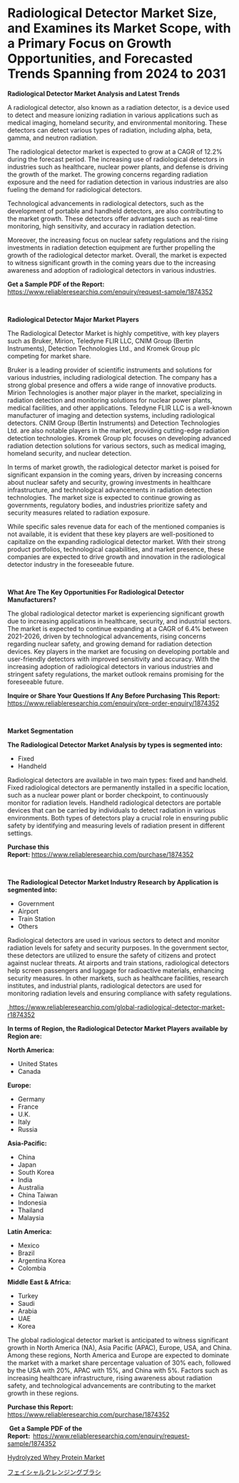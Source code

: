 <p><h1>Radiological Detector Market Size, and Examines its Market Scope, with a Primary Focus on Growth Opportunities, and Forecasted Trends Spanning from 2024 to 2031</h1></p><p><strong>Radiological Detector Market Analysis and Latest Trends</strong></p>
<p><p>A radiological detector, also known as a radiation detector, is a device used to detect and measure ionizing radiation in various applications such as medical imaging, homeland security, and environmental monitoring. These detectors can detect various types of radiation, including alpha, beta, gamma, and neutron radiation.</p><p>The radiological detector market is expected to grow at a CAGR of 12.2% during the forecast period. The increasing use of radiological detectors in industries such as healthcare, nuclear power plants, and defense is driving the growth of the market. The growing concerns regarding radiation exposure and the need for radiation detection in various industries are also fueling the demand for radiological detectors.</p><p>Technological advancements in radiological detectors, such as the development of portable and handheld detectors, are also contributing to the market growth. These detectors offer advantages such as real-time monitoring, high sensitivity, and accuracy in radiation detection.</p><p>Moreover, the increasing focus on nuclear safety regulations and the rising investments in radiation detection equipment are further propelling the growth of the radiological detector market. Overall, the market is expected to witness significant growth in the coming years due to the increasing awareness and adoption of radiological detectors in various industries.</p></p>
<p><strong>Get a Sample PDF of the Report:&nbsp;</strong> <a href="https://www.reliableresearchiq.com/enquiry/request-sample/1874352">https://www.reliableresearchiq.com/enquiry/request-sample/1874352</a></p>
<p>&nbsp;</p>
<p><strong>Radiological Detector Major Market Players</strong></p>
<p><p>The Radiological Detector Market is highly competitive, with key players such as Bruker, Mirion, Teledyne FLIR LLC, CNIM Group (Bertin Instruments), Detection Technologies Ltd., and Kromek Group plc competing for market share. </p><p>Bruker is a leading provider of scientific instruments and solutions for various industries, including radiological detection. The company has a strong global presence and offers a wide range of innovative products. Mirion Technologies is another major player in the market, specializing in radiation detection and monitoring solutions for nuclear power plants, medical facilities, and other applications. Teledyne FLIR LLC is a well-known manufacturer of imaging and detection systems, including radiological detectors. CNIM Group (Bertin Instruments) and Detection Technologies Ltd. are also notable players in the market, providing cutting-edge radiation detection technologies. Kromek Group plc focuses on developing advanced radiation detection solutions for various sectors, such as medical imaging, homeland security, and nuclear detection.</p><p>In terms of market growth, the radiological detector market is poised for significant expansion in the coming years, driven by increasing concerns about nuclear safety and security, growing investments in healthcare infrastructure, and technological advancements in radiation detection technologies. The market size is expected to continue growing as governments, regulatory bodies, and industries prioritize safety and security measures related to radiation exposure.</p><p>While specific sales revenue data for each of the mentioned companies is not available, it is evident that these key players are well-positioned to capitalize on the expanding radiological detector market. With their strong product portfolios, technological capabilities, and market presence, these companies are expected to drive growth and innovation in the radiological detector industry in the foreseeable future.</p></p>
<p>&nbsp;</p>
<p><strong>What Are The Key Opportunities For Radiological Detector Manufacturers?</strong></p>
<p><p>The global radiological detector market is experiencing significant growth due to increasing applications in healthcare, security, and industrial sectors. The market is expected to continue expanding at a CAGR of 6.4% between 2021-2026, driven by technological advancements, rising concerns regarding nuclear safety, and growing demand for radiation detection devices. Key players in the market are focusing on developing portable and user-friendly detectors with improved sensitivity and accuracy. With the increasing adoption of radiological detectors in various industries and stringent safety regulations, the market outlook remains promising for the foreseeable future.</p></p>
<p><strong>Inquire or Share Your Questions If Any Before Purchasing This Report:</strong> <a href="https://www.reliableresearchiq.com/enquiry/pre-order-enquiry/1874352">https://www.reliableresearchiq.com/enquiry/pre-order-enquiry/1874352</a></p>
<p>&nbsp;</p>
<p><strong>Market Segmentation</strong></p>
<p><strong>The Radiological Detector Market Analysis by types is segmented into:</strong></p>
<p><ul><li>Fixed</li><li>Handheld</li></ul></p>
<p><p>Radiological detectors are available in two main types: fixed and handheld. Fixed radiological detectors are permanently installed in a specific location, such as a nuclear power plant or border checkpoint, to continuously monitor for radiation levels. Handheld radiological detectors are portable devices that can be carried by individuals to detect radiation in various environments. Both types of detectors play a crucial role in ensuring public safety by identifying and measuring levels of radiation present in different settings.</p></p>
<p><strong>Purchase this Report:&nbsp;</strong><a href="https://www.reliableresearchiq.com/purchase/1874352">https://www.reliableresearchiq.com/purchase/1874352</a></p>
<p>&nbsp;</p>
<p><strong>The Radiological Detector Market Industry Research by Application is segmented into:</strong></p>
<p><ul><li>Government</li><li>Airport</li><li>Train Station</li><li>Others</li></ul></p>
<p><p>Radiological detectors are used in various sectors to detect and monitor radiation levels for safety and security purposes. In the government sector, these detectors are utilized to ensure the safety of citizens and protect against nuclear threats. At airports and train stations, radiological detectors help screen passengers and luggage for radioactive materials, enhancing security measures. In other markets, such as healthcare facilities, research institutes, and industrial plants, radiological detectors are used for monitoring radiation levels and ensuring compliance with safety regulations.</p></p>
<p><a href="https://www.reliableresearchiq.com/global-radiological-detector-market-r1874352">&nbsp;https://www.reliableresearchiq.com/global-radiological-detector-market-r1874352</a></p>
<p><strong>In terms of Region, the Radiological Detector Market Players available by Region are:</strong></p>
<p>
    <p> <strong> North America: </strong>
        <ul>
            <li>United States</li>
            <li>Canada</li>
        </ul>
        </p> 
    <p> <strong> Europe: </strong>
        <ul>
            <li>Germany</li>
            <li>France</li>
            <li>U.K.</li>
            <li>Italy</li>
            <li>Russia</li>
        </ul>
        </p> 
    <p> <strong> Asia-Pacific: </strong>
        <ul>
            <li>China</li>
            <li>Japan</li>
            <li>South Korea</li>
            <li>India</li>
            <li>Australia</li>
            <li>China Taiwan</li>
            <li>Indonesia</li>
            <li>Thailand</li>
            <li>Malaysia</li>
        </ul>
        </p> 
    <p> <strong> Latin America: </strong>
        <ul>
            <li>Mexico</li>
            <li>Brazil</li>
            <li>Argentina Korea</li>
            <li>Colombia</li>
        </ul>
        </p> 
    <p> <strong> Middle East & Africa: </strong>
        <ul>
            <li>Turkey</li>
            <li>Saudi</li>
            <li>Arabia</li>
            <li>UAE</li>
            <li>Korea</li>
        </ul>
    </p>
    </p>
<p><p>The global radiological detector market is anticipated to witness significant growth in North America (NA), Asia Pacific (APAC), Europe, USA, and China. Among these regions, North America and Europe are expected to dominate the market with a market share percentage valuation of 30% each, followed by the USA with 20%, APAC with 15%, and China with 5%. Factors such as increasing healthcare infrastructure, rising awareness about radiation safety, and technological advancements are contributing to the market growth in these regions.</p></p>
<p><strong>Purchase this Report: </strong><a href="https://www.reliableresearchiq.com/purchase/1874352">https://www.reliableresearchiq.com/purchase/1874352</a></p>
<p>&nbsp;<strong>Get a Sample PDF of the Report:&nbsp;&nbsp;</strong><a href="https://www.reliableresearchiq.com/enquiry/request-sample/1874352">https://www.reliableresearchiq.com/enquiry/request-sample/1874352</a></p>
<p><strong></strong></p>
<p><p><a href="https://github.com/theanastasiyah/Market-Research-Report-List-1/blob/main/hydrolyzed-whey-protein-market.md">Hydrolyzed Whey Protein Market</a></p><p><a href="https://github.com/mohamedbakry57/Market-Research-Report-List-5/blob/main/610391537440.md">フェイシャルクレンジングブラシ</a></p></p>